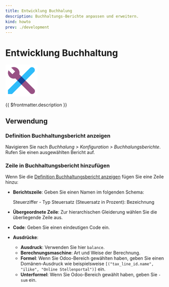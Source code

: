 ```yaml
---
title: Entwicklung Buchhalung
description: Buchhaltungs-Berichte anpassen und erweitern.
kind: howto
prev: ./development
---
```

# Entwicklung Buchhaltung
![icons_odoo_web_studio](attachments/icons_odoo_web_studio.png)

{{ $frontmatter.description }}

## Verwendung

### Definition Buchhaltungsbericht anzeigen

Navigieren Sie nach *Buchhalung > Konfiguration > Buchhalungsberichte*. Rufen Sie einen ausgewählten Bericht auf.

### Zeile in Buchhaltungsbericht hinzufügen

Wenn Sie die [Definition Buchhaltungsbericht anzeigen](#Definition%20Buchhaltungsbericht%20anzeigen) fügen Sie eine Zeile hinzu:

* **Berichtszeile**: Geben Sie einen Namen im folgenden Schema:

	Steuerziffer - Typ Steuersatz (Steuersatz in Prozent): Bezeichnung

* **Übergeordnete Zeile**: Zur hierarchischen Gleiderung wählen Sie die überliegende Zeile aus.
* **Code**: Geben Sie einen eindeutigen Code ein.
* **Ausdrücke**:
	* **Ausdruck**: Verwenden Sie hier `balance`.
	* **Berechnungsmaschine**: Art und Weise der Berechnung.
	* **Formel**: Wenn Sie Odoo-Bereich gewählten haben, geben Sie einen Domänen-Ausdruck wie beispielsweise `[("tax_line_id.name", "ilike", "Online Stellenportal")]` ein.
	* **Unterformel**: Wenn Sie Odoo-Bereich gewählt haben, geben Sie `-sum` ein.
